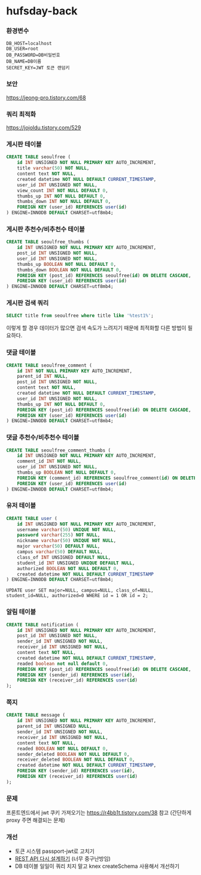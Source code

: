 # hufsday-back

### 환경변수

```
DB_HOST=localhost
DB_USER=root
DB_PASSWORD=DB비밀번호
DB_NAME=DB이름
SECRET_KEY=JWT 토큰 랜덤키
```

### 보안

https://jeong-pro.tistory.com/68

### 쿼리 최적화

https://jojoldu.tistory.com/529

### 게시판 테이블

```sql
CREATE TABLE seoulfree (
    id INT UNSIGNED NOT NULL PRIMARY KEY AUTO_INCREMENT,
    title varchar(50) NOT NULL,
    content text NOT NULL,
    created datetime NOT NULL DEFAULT CURRENT_TIMESTAMP,
    user_id INT UNSIGNED NOT NULL,
    view_count INT NOT NULL DEFAULT 0,
    thumbs_up INT NOT NULL DEFAULT 0,
    thumbs_down INT NOT NULL DEFAULT 0,
    FOREIGN KEY (user_id) REFERENCES user(id)
) ENGINE=INNODB DEFAULT CHARSET=utf8mb4;
```

### 게시판 추천수/비추천수 테이블

```sql
CREATE TABLE seoulfree_thumbs (
    id INT UNSIGNED NOT NULL PRIMARY KEY AUTO_INCREMENT,
    post_id INT UNSIGNED NOT NULL,
    user_id INT UNSIGNED NOT NULL,
    thumbs_up BOOLEAN NOT NULL DEFAULT 0,
    thumbs_down BOOLEAN NOT NULL DEFAULT 0,
    FOREIGN KEY (post_id) REFERENCES seoulfree(id) ON DELETE CASCADE,
    FOREIGN KEY (user_id) REFERENCES user(id)
) ENGINE=INNODB DEFAULT CHARSET=utf8mb4;
```

### 게시판 검색 쿼리

```sql
SELECT title from seoulfree where title like '%test1%';
```

이렇게 할 경우 데이터가 많으면 검색 속도가 느려지기 때문에 최적화할 다른 방법이 필요하다.

### 댓글 테이블

```sql
CREATE TABLE seoulfree_comment (
    id INT NOT NULL PRIMARY KEY AUTO_INCREMENT,
    parent_id INT NULL,
    post_id INT UNSIGNED NOT NULL,
    content text NOT NULL,
    created datetime NOT NULL DEFAULT CURRENT_TIMESTAMP,
    user_id INT UNSIGNED NOT NULL,
    thumbs_up INT NOT NULL DEFAULT 0,
    FOREIGN KEY (post_id) REFERENCES seoulfree(id) ON DELETE CASCADE,
    FOREIGN KEY (user_id) REFERENCES user(id)
) ENGINE=INNODB DEFAULT CHARSET=utf8mb4;
```

### 댓글 추천수/비추천수 테이블

```sql
CREATE TABLE seoulfree_comment_thumbs (
    id INT UNSIGNED NOT NULL PRIMARY KEY AUTO_INCREMENT,
    comment_id INT NOT NULL,
    user_id INT UNSIGNED NOT NULL,
    thumbs_up BOOLEAN NOT NULL DEFAULT 0,
    FOREIGN KEY (comment_id) REFERENCES seoulfree_comment(id) ON DELETE CASCADE,
    FOREIGN KEY (user_id) REFERENCES user(id)
) ENGINE=INNODB DEFAULT CHARSET=utf8mb4;
```

### 유저 테이블

```sql
CREATE TABLE user (
    id INT UNSIGNED NOT NULL PRIMARY KEY AUTO_INCREMENT,
    username varchar(50) UNIQUE NOT NULL,
    password varchar(255) NOT NULL,
    nickname varchar(50) UNIQUE NOT NULL,
    major varchar(50) DEFAULT NULL,
    campus varchar(50) DEFAULT NULL,
    class_of INT UNSIGNED DEFAULT NULL,
    student_id INT UNSIGNED UNIQUE DEFAULT NULL,
    authorized BOOLEAN NOT NULL DEFAULT 0,
    created datetime NOT NULL DEFAULT CURRENT_TIMESTAMP
) ENGINE=INNODB DEFAULT CHARSET=utf8mb4;
```

```UPDATE user SET major=NULL, campus=NULL, class_of=NULL, student_id=NULL, authorized=0 WHERE id = 1 OR id = 2;```

### 알림 테이블

```sql
CREATE TABLE notification (
    id INT UNSIGNED NOT NULL PRIMARY KEY AUTO_INCREMENT,
    post_id INT UNSIGNED NOT NULL,
    sender_id INT UNSIGNED NOT NULL,
    receiver_id INT UNSIGNED NOT NULL,
    content text NOT NULL,
    created datetime NOT NULL DEFAULT CURRENT_TIMESTAMP,
    readed boolean not null default 0,
    FOREIGN KEY (post_id) REFERENCES seoulfree(id) ON DELETE CASCADE,
    FOREIGN KEY (sender_id) REFERENCES user(id),
    FOREIGN KEY (receiver_id) REFERENCES user(id)
);
```

### 쪽지

```sql
CREATE TABLE message (
    id INT UNSIGNED NOT NULL PRIMARY KEY AUTO_INCREMENT,
    parent_id INT UNSIGNED NULL,
    sender_id INT UNSIGNED NOT NULL,
    receiver_id INT UNSIGNED NOT NULL,
    content text NOT NULL,
    readed BOOLEAN NOT NULL DEFAULT 0,
    sender_deleted BOOLEAN NOT NULL DEFAULT 0,
    receiver_deleted BOOLEAN NOT NULL DEFAULT 0,
    created datetime NOT NULL DEFAULT CURRENT_TIMESTAMP,
    FOREIGN KEY (sender_id) REFERENCES user(id),
    FOREIGN KEY (receiver_id) REFERENCES user(id)
);
```

### 문제

프론트엔드에서 jwt 쿠키 가져오기는 https://r4bb1t.tistory.com/38 참고 (간단하게 proxy 주면 해결되는 문제)

### 개선

- 토큰 시스템 passport-jwt로 고치기
- [REST API 다시 설계하기](https://sanghaklee.tistory.com/57) (너무 중구난방임)
- DB 테이블 일일이 쿼리 치지 말고 knex createSchema 사용해서 개선하기
